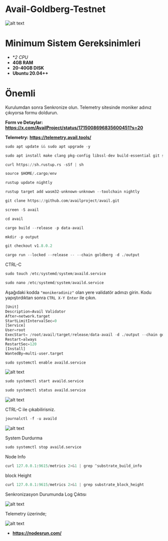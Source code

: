 # Avail-Goldberg-Testnet

![alt text](https://i.hizliresim.com/785b3ek.png)

# Minimum Sistem Gereksinimleri

- **2 CPU*
- **4GB RAM**
- **20-40GB DISK**
- **Ubuntu 20.04++**

# Önemli
Kurulumdan sonra Senkronize olun. Telemetry sitesinde moniker adınız çıkıyorsa formu doldurun.

**Form ve Detaylar:** **https://x.com/AvailProject/status/1715008696835600451?s=20**

**Telemetry:** **https://telemetry.avail.tools/**


```python
sudo apt update && sudo apt upgrade -y
```

```python
sudo apt install make clang pkg-config libssl-dev build-essential git screen protobuf-compiler -y
```

```python
curl https://sh.rustup.rs -sSf | sh
```

```python
source $HOME/.cargo/env
```

```python
rustup update nightly
```

```python
rustup target add wasm32-unknown-unknown --toolchain nightly
```

```python
git clone https://github.com/availproject/avail.git
```

```python
screen -S avail
```
```python
cd avail
```

```python
cargo build --release -p data-avail
```

```python
mkdir -p output
```

```python
git checkout v1.8.0.2
```

```python
cargo run --locked --release -- --chain goldberg -d ./output
```
CTRL-C

```python
sudo touch /etc/systemd/system/availd.service
```

```python
sudo nano /etc/systemd/system/availd.service
```

Aşağıdaki kodda `"monikeradiniz"` olan yere validatör adınızı girin. Kodu yapıştırdıktan sonra `CTRL X-Y Enter` ile çıkın.

```python
[Unit] 
Description=Avail Validator
After=network.target
StartLimitIntervalSec=0
[Service] 
User=root 
ExecStart= /root/avail/target/release/data-avail -d ./output --chain goldberg --validator --name "monikeradiniz"
Restart=always 
RestartSec=120
[Install] 
WantedBy=multi-user.target
```

```python
sudo systemctl enable availd.service
```
![alt text](https://i.hizliresim.com/d1u63ux.png)


```python
sudo systemctl start availd.service
```

```python
sudo systemctl status availd.service
```
![alt text](https://i.hizliresim.com/ag4qsve.png)

CTRL-C ile çıkabilirisniz. 

```python
journalctl -f -u availd
```

![alt text](https://i.hizliresim.com/aqo67ho.png)


System Durdurma

```python
sudo systemctl stop availd.service
```
Node Info

```python
curl 127.0.0.1:9615/metrics 2>&1 | grep ^substrate_build_info
```
block Height

```python
curl 127.0.0.1:9615/metrics 2>&1 | grep substrate_block_height
```

Senkronizasyon Durumunda Log Çıktısı

![alt text](https://i.hizliresim.com/n8tva63.png)


Telemetry üzerinde;

![alt text](https://i.hizliresim.com/p0z1blq.png)


- **https://nodesrun.com/**



